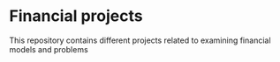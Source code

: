 # Financial projects  

This repository contains different projects related to examining financial models and problems
